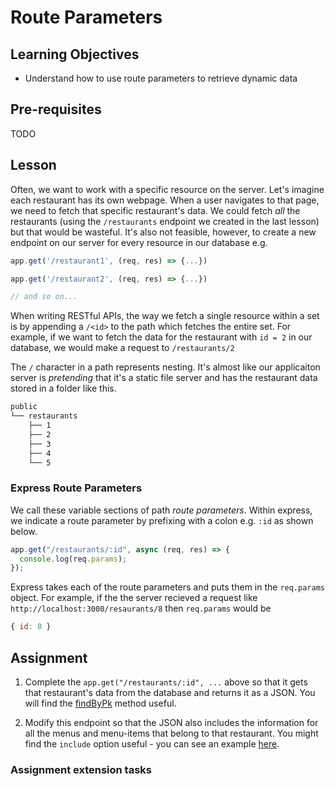 # Route Parameters

## Learning Objectives

- Understand how to use route parameters to retrieve dynamic data

## Pre-requisites

TODO

## Lesson

Often, we want to work with a specific resource on the server. Let's imagine each restaurant has its own webpage. When a user navigates to that page, we need to fetch that specific restaurant's data. We could fetch _all_ the restaurants (using the `/restaurants` endpoint we created in the last lesson) but that would be wasteful. It's also not feasible, however, to create a new endpoint on our server for every resource in our database e.g.

```javascript
app.get('/restaurant1', (req, res) => {...})

app.get('/restaurant2', (req, res) => {...})

// and so on...
```

When writing RESTful APIs, the way we fetch a single resource within a set is by appending a `/<id>` to the path which fetches the entire set. For example, if we want to fetch the data for the restaurant with `id = 2` in our database, we would make a request to `/restaurants/2`

The `/` character in a path represents nesting. It's almost like our applicaiton server is _pretending_ that it's a static file server and has the restaurant data stored in a folder like this.

```sh
public
└── restaurants
    ├── 1
    ├── 2
    ├── 3
    ├── 4
    └── 5
```

### Express Route Parameters

We call these variable sections of path _route parameters_. Within express, we indicate a route parameter by prefixing with a colon e.g. `:id` as shown below.

```javascript
app.get("/restaurants/:id", async (req, res) => {
  console.log(req.params);
});
```

Express takes each of the route parameters and puts them in the `req.params` object. For example, if the the server recieved a request like `http://localhost:3000/resaurants/8` then `req.params` would be

```javascript
{ id: 8 }
```

## Assignment

1. Complete the `app.get("/restaurants/:id", ...` above so that it gets that restaurant's data from the database and returns it as a JSON. You will find the [findByPk](https://sequelize.org/master/class/lib/model.js~Model.html#static-method-findByPk) method useful.
   
2. Modify this endpoint so that the JSON also includes the information for all the menus and menu-items that belong to that restaurant. You might find the `include` option useful - you can see an example [here](https://sequelize.org/master/manual/eager-loading.html).

### Assignment extension tasks
